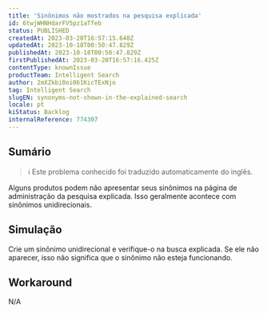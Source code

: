 ```yaml
---
title: 'Sinônimos não mostrados na pesquisa explicada'
id: 6twjWHNHdarFV5pz1aTfeb
status: PUBLISHED
createdAt: 2023-03-20T16:57:15.640Z
updatedAt: 2023-10-18T00:50:47.829Z
publishedAt: 2023-10-18T00:50:47.829Z
firstPublishedAt: 2023-03-20T16:57:16.425Z
contentType: knownIssue
productTeam: Intelligent Search
author: 2mXZkbi0oi061KicTExNjo
tag: Intelligent Search
slugEN: synonyms-not-shown-in-the-explained-search
locale: pt
kiStatus: Backlog
internalReference: 774307
---
```


## Sumário

>ℹ️ Este problema conhecido foi traduzido automaticamente do inglês.


Alguns produtos podem não apresentar seus sinônimos na página de administração da pesquisa explicada. Isso geralmente acontece com sinônimos unidirecionais.

## Simulação


Crie um sinônimo unidirecional e verifique-o na busca explicada. Se ele não aparecer, isso não significa que o sinônimo não esteja funcionando.



## Workaround


N/A




